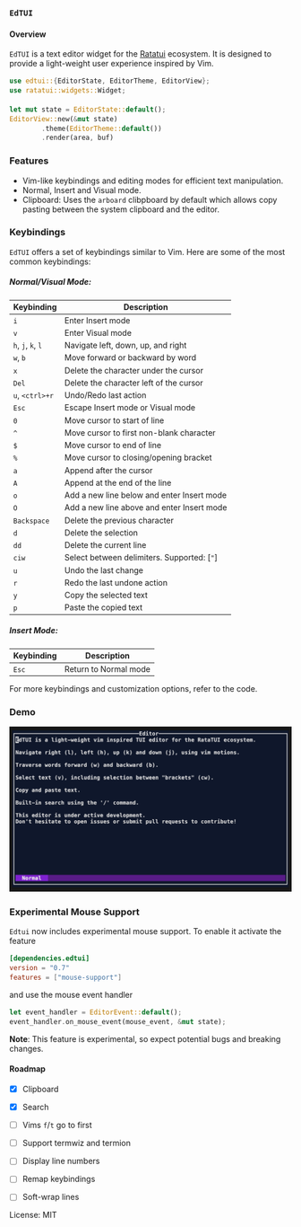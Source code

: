 ### `EdTUI`

#### Overview
`EdTUI` is a text editor widget for the [Ratatui](https://github.com/ratatui-org/ratatui) ecosystem.
It is designed to provide a light-weight user experience inspired by Vim.

```rust
use edtui::{EditorState, EditorTheme, EditorView};
use ratatui::widgets::Widget;

let mut state = EditorState::default();
EditorView::new(&mut state)
        .theme(EditorTheme::default())
        .render(area, buf)
```

### Features
- Vim-like keybindings and editing modes for efficient text manipulation.
- Normal, Insert and Visual mode.
- Clipboard: Uses the `arboard` clibpboard by default which allows copy pasting between the
  system clipboard and the editor.

### Keybindings
`EdTUI` offers a set of keybindings similar to Vim. Here are some of the most common keybindings:

##### Normal/Visual Mode:

| Keybinding              | Description                                  |
|-------------------------|----------------------------------------------|
| `i`                     | Enter Insert mode                            |
| `v`                     | Enter Visual mode                            |
| `h`, `j`, `k`, `l`      | Navigate left, down, up, and right           |
| `w`, `b`                | Move forward or backward by word             |
| `x`                     | Delete the character under the cursor        |
| `Del`                   | Delete the character left of the cursor      |
| `u`, `<ctrl>+r`         | Undo/Redo last action                        |
| `Esc`                   | Escape Insert mode or Visual mode            |
| `0`                     | Move cursor to start of line                 |
| `^`                     | Move cursor to first non-blank character     |
| `$`                     | Move cursor to end of line                   |
| `%`                     | Move cursor to closing/opening bracket       |
| `a`                     | Append after the cursor                      |
| `A`                     | Append at the end of the line                |
| `o`                     | Add a new line below and enter Insert mode   |
| `O`                     | Add a new line above and enter Insert mode   |
| `Backspace`             | Delete the previous character                |
| `d`                     | Delete the selection                         |
| `dd`                    | Delete the current line                      |
| `ciw`                   | Select between delimiters. Supported: [`"`]  |
| `u`                     | Undo the last change                         |
| `r`                     | Redo the last undone action                  |
| `y`                     | Copy the selected text                       |
| `p`                     | Paste the copied text                        |

##### Insert Mode:

| Keybinding | Description                             |
|------------|-----------------------------------------|
| `Esc`      | Return to Normal mode                   |

For more keybindings and customization options, refer to the code.

### Demo

![](resources/app.gif)

### Experimental Mouse Support

`Edtui` now includes experimental mouse support. To enable it activate the feature
```toml
[dependencies.edtui]
version = "0.7"
features = ["mouse-support"]
```
and use the mouse event handler
```rust
let event_handler = EditorEvent::default();
event_handler.on_mouse_event(mouse_event, &mut state);
```

**Note**: This feature is experimental, so expect potential bugs and breaking changes.

#### Roadmap

- [x] Clipboard
- [x] Search

- [ ] Vims `f`/`t` go to first
- [ ] Support termwiz and termion
- [ ] Display line numbers
- [ ] Remap keybindings
- [ ] Soft-wrap lines

License: MIT
